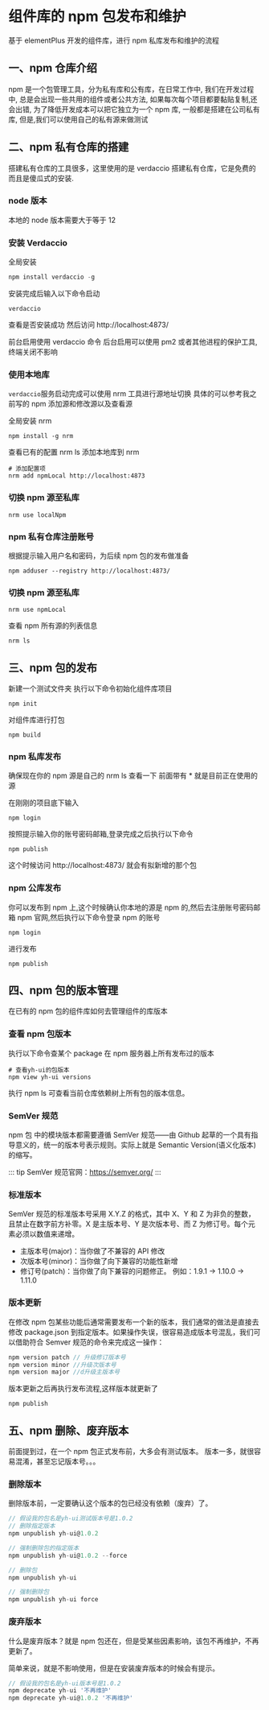 # 组件库的 npm 包发布和维护

基于 elementPlus 开发的组件库，进行 npm 私库发布和维护的流程

## 一、npm 仓库介绍

npm 是一个包管理工具，分为私有库和公有库，在日常工作中, 我们在开发过程中, 总是会出现一些共用的组件或者公共方法, 如果每次每个项目都要黏贴复制,还会出错, 为了降低开发成本可以把它独立为一个 npm 库, 一般都是搭建在公司私有库, 但是,我们可以使用自己的私有源来做测试

## 二、npm 私有仓库的搭建

搭建私有仓库的工具很多，这里使用的是 verdaccio 搭建私有仓库，它是免费的而且是傻瓜式的安装.

### node 版本

本地的 node 版本需要大于等于 12

### 安装 Verdaccio

全局安装

```js
npm install verdaccio -g
```

安装完成后输入以下命令启动

```
verdaccio
```

查看是否安装成功
然后访问
http://localhost:4873/

前台启用使用 verdaccio 命令
后台启用可以使用 pm2 或者其他进程的保护工具, 终端关闭不影响

### 使用本地库

`verdaccio`服务启动完成可以使用 nrm 工具进行源地址切换
具体的可以参考我之前写的 npm 添加源和修改源以及查看源

全局安装 nrm

```
npm install -g nrm
```

查看已有的配置
nrm ls
添加本地库到 nrm

```
# 添加配置项
nrm add npmLocal http://localhost:4873
```

### 切换 npm 源至私库

```
nrm use localNpm
```

### npm 私有仓库注册账号

根据提示输入用户名和密码，为后续 npm 包的发布做准备

```
npm adduser --registry http://localhost:4873/
```

### 切换 npm 源至私库

```
nrm use npmLocal
```

查看 npm 所有源的列表信息

```
nrm ls
```

## 三、npm 包的发布

新建一个测试文件夹
执行以下命令初始化组件库项目

```
npm init
```

对组件库进行打包

```
npm build
```

### npm 私库发布

确保现在你的 npm 源是自己的 nrm ls 查看一下 前面带有 \* 就是目前正在使用的源

在刚刚的项目底下输入

```
npm login
```

按照提示输入你的账号密码邮箱,登录完成之后执行以下命令

```
npm publish
```

这个时候访问 http://localhost:4873/ 就会有拟新增的那个包

### npm 公库发布

你可以发布到 npm 上,这个时候确认你本地的源是 npm 的,然后去注册账号密码邮箱 npm 官网,然后执行以下命令登录 npm 的账号

```
npm login
```

进行发布

```
npm publish
```

## 四、npm 包的版本管理

在已有的 npm 包的组件库如何去管理组件的库版本

### 查看 npm 包版本

执行以下命令查某个 package 在 npm 服务器上所有发布过的版本

```
# 查看yh-ui的包版本
npm view yh-ui versions
```

执行 npm ls 可查看当前仓库依赖树上所有包的版本信息。

### SemVer 规范

npm 包 中的模块版本都需要遵循 SemVer 规范——由 Github 起草的一个具有指导意义的，统一的版本号表示规则。实际上就是 Semantic Version(语义化版本)的缩写。

::: tip
SemVer 规范官网：https://semver.org/
:::

### 标准版本

SemVer 规范的标准版本号采用 X.Y.Z 的格式，其中 X、Y 和 Z 为非负的整数，且禁止在数字前方补零。X 是主版本号、Y 是次版本号、而 Z 为修订号。每个元素必须以数值来递增。

- 主版本号(major)：当你做了不兼容的 API 修改
- 次版本号(minor)：当你做了向下兼容的功能性新增
- 修订号(patch)：当你做了向下兼容的问题修正。
  例如：1.9.1 -> 1.10.0 -> 1.11.0

### 版本更新

在修改 npm 包某些功能后通常需要发布一个新的版本，我们通常的做法是直接去修改 package.json 到指定版本。如果操作失误，很容易造成版本号混乱，我们可以借助符合 Semver 规范的命令来完成这一操作：

```js
npm version patch // 升级修订版本号
npm version minor //升级次版本号
npm version major //d升级主版本号
```

版本更新之后再执行发布流程,这样版本就更新了

```
npm publish
```

## 五、npm 删除、废弃版本

前面提到过，在一个 npm 包正式发布前，大多会有测试版本。
版本一多，就很容易混淆，甚至忘记版本号。。。

### 删除版本

删除版本前，一定要确认这个版本的包已经没有依赖（废弃）了。

```js
// 假设我的包名是yh-ui测试版本号是1.0.2
// 删除指定版本
npm unpublish yh-ui@1.0.2

// 强制删除包的指定版本
npm unpublish yh-ui@1.0.2 --force

// 删除包
npm unpublish yh-ui

// 强制删除包
npm unpublish yh-ui force
```

### 废弃版本

什么是废弃版本？就是 npm 包还在，但是受某些因素影响，该包不再维护，不再更新了。

简单来说，就是不影响使用，但是在安装废弃版本的时候会有提示。

```js
// 假设我的包名是yh-ui版本号是1.0.2
npm deprecate yh-ui '不再维护'
npm deprecate yh-ui@1.0.2 '不再维护'
```
